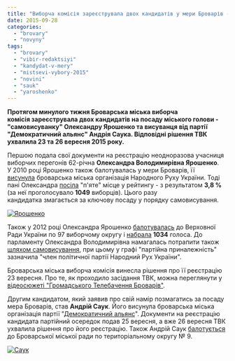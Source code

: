 ```yaml
---
title: "Виборча комісія зареєструвала двох кандидатів у мери Броварів - Ярошенко та Саука"
date: 2015-09-28
categories: 
  - "brovary"
  - "novyny"
tags: 
  - "brovary"
  - "vibir-redaktsiyi"
  - "kandydat-v-mery"
  - "mistsevi-vybory-2015"
  - "novini"
  - "sauk"
  - "yaroshenko"
---
```


**Протягом минулого тижня Броварська міська виборча комісія зареєструвала двох кандидатів на посаду міського голови - "самовисуванку" Олександру Ярошенко та висуванця від партії "Демократичний альянс" Андрія Саука. Відповідні рішення ТВК ухвалила 23 та 26 вересня 2015 року.**

Першою подала свої документи на реєстрацію неодноразова учасниця виборчих перегонів 62-річна **Олександра Володимирівна Ярошенко**. У 2010 році Ярошенко також балотувалась у мери Броварів, її [висунула](http://brovary.osp-ua.info/druk/single-41434_zvidky-single.html) броварська міська організація Народного Руху України. Тоді пані Олександра [посіла](https://brovary.wordpress.com/2011/08/30/%D0%B2%D0%B8%D0%B1%D0%BE%D1%80%D0%B8-%D0%BC%D0%B5%D1%80%D0%B0/) "п'яте" місце у рейтингу - з результатом **3,8 %** (за неї проголосувало **1049** виборців). Цього разу кандидатка змагається за ключову посаду у порядку самовисування.

[![Ярошенко](https://mpz.brovary.org/wp-content/uploads/2012/09/YAroshenko.jpg)](https://mpz.brovary.org/wp-content/uploads/2012/09/YAroshenko.jpg)

Також у 2012 році Олександра Ярошенко [балотувалась](http://www.cvk.gov.ua/pls/vnd2012/WP407?PT001F01=900&pf7201=101) до Верховної Ради України по 97 виборчому округу і [набрала](http://www.cvk.gov.ua/pls/vnd2012/WP040?PT001F01=900&pf7331=97) **1034** голоса. До парламенту Олександра Володимирівна намагалась потрапити також [шляхом самовисування](https://mpz.brovary.org/5-veresnya-kanditat-u-narodni-deputati-oleksandra-yaroshenko-zustrinetsya-z-vibortsyami/), при цьому у графі "партійна приналежність" зазначила "член політичної партії Народний Рух України".

Броварська міська виборча комісія винесла рішення про її реєстрацію 23 вересня. Про те, як проходило засідання ТВК, можна переглянути у [відеосюжеті "Громадського Телебачення Броварів"](https://mpz.brovary.org/zareyestrovano-pershogo-kandydata-na-posadu-mera-brovariv-hromadskebro-tv/).

Другим кандидатом, який заявив про свій намір позмагатись за посаду мера Броварів, став **Андрій Саук**. Його висунула броварська міська організація партії "[Демократичний альянс](https://mpz.brovary.org/author/demalliance/)". Документи на реєстрацію кандидата партійний осередок подав 25 вересня, а вже 26 вересня ТВК ухвалила рішення про його реєстрацію. Також Андрій Саук [балотується](https://mpz.brovary.org/brovarska-tvk-zareyestruvala-23-kandydata-v-deputaty-ta-kandydata-v-mery-vid-demokratychnogo-alyansu/) до Броварської міської ради по територіальному округу № 9.

[![Саук](https://mpz.brovary.org/wp-content/uploads/2015/09/Sauk.jpg)](https://mpz.brovary.org/wp-content/uploads/2015/09/Sauk.jpg)
